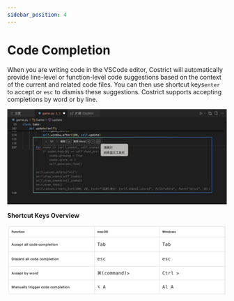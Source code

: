 ```yaml
---
sidebar_position: 4
---
```


# Code Completion

When you are writing code in the VSCode editor, Costrict will automatically provide line-level or function-level code suggestions based on the context of the current and related code files. You can then use shortcut keys`enter` to accept or `esc` to dismiss these suggestions. Costrict supports accepting completions by word or by line.


![alt text](./img/34.png)


**Shortcut Keys Overview**

![alt text](./img/35.png)